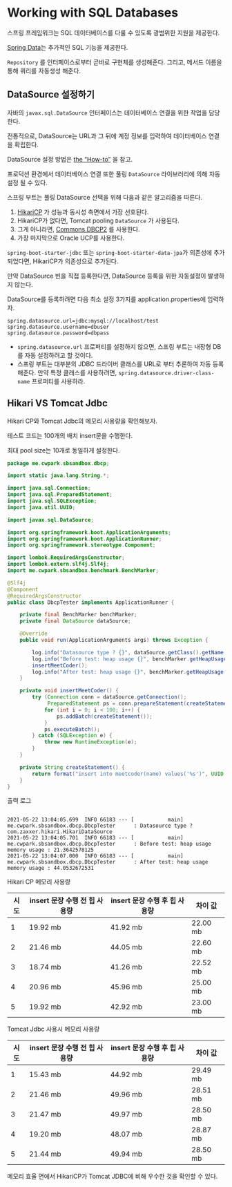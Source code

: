 #  Working with SQL Databases

스프링 프레임워크는 SQL 데이터베이스를 다룰 수 있도록 광범위한 지원을 제공한다.

[Spring Data](https://spring.io/projects/spring-data)는 추가적인 SQL 기능을 제공한다.

`Repository` 를 인터페이스로부터 곧바로 구현체를 생성해준다. 그리고,  메서드 이름을 통해 쿼리를 자동생성 해준다.

## DataSource 설정하기

자바의 `javax.sql.DataSource` 인터페이스는 데이터베이스 연결을 위한 작업을 담당한다.

전통적으로, DataSource는 URL과 그 뒤에 계정 정보를 입력하여 데이터베이스 연결을 확립한다.

DataSource 설정 방법은 [the “How-to”](https://docs.spring.io/spring-boot/docs/2.4.3/reference/html/howto.html#howto-configure-a-datasource) 을 참고.

프로덕션 환경에서 데이터베이스 연결 또한 풀링 `DataSource` 라이브러리에 의해 자동설정 될 수 있다.

스프링 부트는 풀링 DataSource 선택을 위해 다음과 같은 알고리즘을 따른다.

1. [HikariCP](https://github.com/brettwooldridge/HikariCP) 가 성능과 동시성 측면에서 가장 선호된다.
2. HikariCP가 없다면, Tomcat pooling `DataSource` 가 사용된다.
3. 그게 아니라면, [Commons DBCP2](https://commons.apache.org/proper/commons-dbcp/) 를 사용한다.
4. 가장 마지막으로 Oracle UCP를 사용한다.

`spring-boot-starter-jdbc` 또는 `spring-boot-starter-data-jpa`가 의존성에 추가되었다면, HikariCP가 의존성으로 추가된다.

만약 DataSource 빈을 직접 등록한다면, DataSource 등록을 위한 자동설정이 발생하지 않는다.



DataSource를 등록하려면 다음 최소 설정 3가지를 application.properties에 입력하자.

```properties
spring.datasource.url=jdbc:mysql://localhost/test
spring.datasource.username=dbuser
spring.datasource.password=dbpass
```

- `spring.datasource.url` 프로퍼티를 설정하지 않으면, 스프링 부트는 내장형 DB를 자동 설정하려고 할 것이다.
- 스프링 부트는 대부분의 JDBC 드라이버 클래스를 URL로 부터 추론하여 자동 등록해준다. 만약 특정 클래스를 사용하려면, `spring.datasource.driver-class-name` 프로퍼티를 사용하라.



## Hikari VS Tomcat Jdbc 

Hikari CP와 Tomcat Jdbc의 메모리 사용량을 확인해보자.

테스트 코드는 100개의 배치 insert문을 수행한다.

최대 pool size는 10개로 동일하게 설정한다.

```java
package me.cwpark.sbsandbox.dbcp;

import static java.lang.String.*;

import java.sql.Connection;
import java.sql.PreparedStatement;
import java.sql.SQLException;
import java.util.UUID;

import javax.sql.DataSource;

import org.springframework.boot.ApplicationArguments;
import org.springframework.boot.ApplicationRunner;
import org.springframework.stereotype.Component;

import lombok.RequiredArgsConstructor;
import lombok.extern.slf4j.Slf4j;
import me.cwpark.sbsandbox.benchmark.BenchMarker;

@Slf4j
@Component
@RequiredArgsConstructor
public class DbcpTester implements ApplicationRunner {

	private final BenchMarker benchMarker;
	private final DataSource dataSource;

	@Override
	public void run(ApplicationArguments args) throws Exception {

		log.info("Datasource type ? {}", dataSource.getClass().getName());
		log.info("Before test: heap usage {}", benchMarker.getHeapUsage());
		insertMeetCoder();
		log.info("After test: heap usage {}", benchMarker.getHeapUsage());
	}

	private void insertMeetCoder() {
		try (Connection conn = dataSource.getConnection();
			 PreparedStatement ps = conn.prepareStatement(createStatement())) {
			for (int i = 0; i < 100; i++) {
				ps.addBatch(createStatement());
			}
			ps.executeBatch();
		} catch (SQLException e) {
			throw new RuntimeException(e);
		}
	}

	private String createStatement() {
		return format("insert into meetcoder(name) values('%s')", UUID.randomUUID().toString());
	}
}

```



출력 로그

```

2021-05-22 13:04:05.699  INFO 66183 --- [           main] me.cwpark.sbsandbox.dbcp.DbcpTester      : Datasource type ? com.zaxxer.hikari.HikariDataSource
2021-05-22 13:04:05.701  INFO 66183 --- [           main] me.cwpark.sbsandbox.dbcp.DbcpTester      : Before test: heap usage memory usage : 21.3642578125
2021-05-22 13:04:07.000  INFO 66183 --- [           main] me.cwpark.sbsandbox.dbcp.DbcpTester      : After test: heap usage memory usage : 44.0532672531
```



Hikari CP 메모리 사용량

| 시도 | insert 문장 수행 전 힙 사용량 | insert 문장 수행 후 힙 사용량 | 차이 값  |
| ---- | ----------------------------- | ----------------------------- | -------- |
| 1    | 19.92 mb                      | 41.92 mb                      | 22.00 mb |
| 2    | 21.46 mb                      | 44.05 mb                      | 22.60 mb |
| 3    | 18.74 mb                      | 41.26 mb                      | 22.52 mb |
| 4    | 20.96 mb                      | 45.96 mb                      | 25.00 mb |
| 5    | 19.92 mb                      | 42.92 mb                      | 23.00 mb |



Tomcat Jdbc 사용시 메모리 사용량

| 시도 | insert 문장 수행 전 힙 사용량 | insert 문장 수행 후 힙 사용량 | 차이 값  |
| ---- | ----------------------------- | ----------------------------- | -------- |
| 1    | 15.43 mb                      | 44.92 mb                      | 29.49 mb |
| 2    | 21.46 mb                      | 49.96 mb                      | 28.51 mb |
| 3    | 21.47 mb                      | 49.97 mb                      | 28.50 mb |
| 4    | 19.20 mb                      | 48.07 mb                      | 28.87 mb |
| 5    | 21.44 mb                      | 49.94 mb                      | 28.50 mb |



메모리 효율 면에서 HikariCP가 Tomcat JDBC에 비해 우수한 것을 확인할 수 있다.



